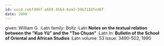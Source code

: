 ```yaml
---
id: uuid-ce6fd96f-a669-4564-8aa5-3967138fed8f
date: 1990
---
```


given: William G. :Latn
family: Boltz :Latn
**Notes on the textual relation between the "Kuo Yü" and the "Tso Chuan"** :Latn
In: 
**Bulletin of the School of Oriental and African Studies** :Latn
volume: 53
issue: 3490-502, 1990